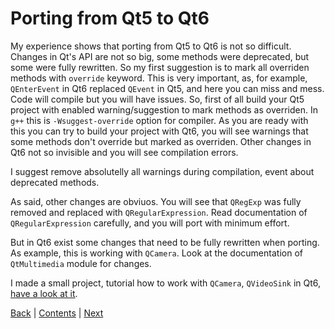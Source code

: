 # Porting from Qt5 to Qt6

My experience shows that porting from Qt5 to Qt6 is not so difficult. Changes in
Qt's API are not so big, some methods were deprecated, but some were fully
rewritten. So my first suggestion is to mark all overriden methods with
`override` keyword. This is very important, as, for example, `QEnterEvent` in Qt6
replaced `QEvent` in Qt5, and here you can miss and mess. Code will compile
but you will have issues. So, first of all build your Qt5 project with enabled
warning/suggestion to mark methods as overriden. In `g++` this is
`-Wsuggest-override` option for compiler. As you are ready with this you can
try to build your project with Qt6, you will see warnings that some methods
don't override but marked as overriden. Other changes in Qt6 not so invisible
and you will see compilation errors.

I suggest remove absolutelly all warnings during compilation, event about
deprecated methods.

As said, other changes are obviuos. You will see that `QRegExp` was fully
removed and replaced with `QRegularExpression`. Read documentation of
`QRegularExpression` carefully, and you will port with minimum effort.

But in Qt6 exist some changes that need to be fully rewritten when
porting. As example, this is working with `QCamera`. Look at the documentation
of `QtMultimedia` module for changes.

I made a small project, tutorial how to work with `QCamera`, `QVideoSink`
in Qt6, [have a look at it](./examples/qt6_qcamera).

[Back](../chapter05/06.md) | [Contents](../README.md) | [Next](../links.md)
